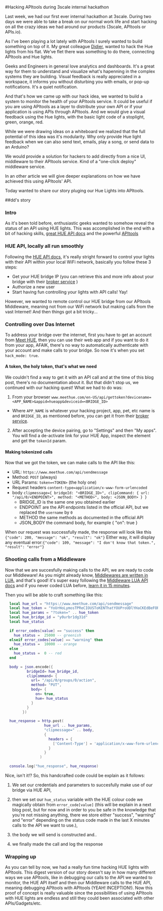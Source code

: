 #Hacking APItools during 3scale internal hackathon

Last week, we had our first ever internal hackathon at 3scale. During two days we were able to take a break on our normal work life and start hacking on all the crazy ideas we had around our products (3scale, APItools or APIs.io).

As I've been playing a lot lately with APItools I surely wanted to build something on top of it. My great colleague [Didier](https://twitter.com/ddcsare), wanted to hack the Hue lights from his flat. We've flet there was something to do there, connecting APItools and Hue lights.

Geeks and Engineers in general love analytics and dashboards. It's a great way for them to understand and visualize what's hapenning in the complex systems they are building. Visual feedback is really appreciated in a workspace, it informs you without disturbing you with emails, or pop-up notifications. It's a quiet notification.

And that's how we came up with our hack idea, we wanted to build a system to monitor the health of your APItools service. It could be useful if you are using APItools as a layer to distribute your own API or if your application is using APIs through APItools. And we would give a visual feedback using the Hue lights, with the basic light code of a stoplight, green, orange, red.

While we were drawing ideas on a whiteboard we realized that the full potential of this idea was it's modularity. Why only provide Hue light feedback when we can also send text, emails, play a song, or send data to an Arduino?

We would provide a solution for hackers to add directly from a nice UI, middleware to their APItools service. Kind of a "one-click deploy" middleware service.

In an other article we will give deeper explanations on how we have achieved this using APItools' API.

Today wanted to share our story pluging our Hue Lights into APItools.


##dd's story

### Intro
As it's been told before, enthusiastic geeks wanted to somehow reveal the status of an API using HUE lights. This was accomplished in the end with a bit of hacking skills, [great HUE API docs](http://www.developers.meethue.com/documentation/getting-started) and the powerful [APItools](https://www.apitools.com)

### HUE API, locally all run smoothly
Following the [HUE API docs](http://www.developers.meethue.com/documentation/getting-started), it's really stright forward to control your lights with their API within your local WiFi network, basically you follow these 3 steps:

 + Get your HUE bridge IP (you can retrieve this and more info about your bridge with their [broker service](https://www.meethue.com/api/nupnp) )
 + Authorize a new user
 + Start having fun controlling your lights with API calls! Yay!

However, we wanted to remote control our HUE bridge from our APItools Middleware, meaning not from our WiFi network but making calls from the vast Internet! And then things got a bit tricky...

### Controlling over Das Internet
To address your bridge over the internet, first you have to get an account from [Meet HUE](https://my.meethue.com), then you can use their web app and if you want to do it from your app, AFAIK, there's no way to automatically authenticate with your account and make calls to your bridge. So now it's when you set `hack_mode: true`.

#### A token, the holy token, that's what we need
We couldn't find a way to get it with an API call and at the time of this blog post, there's no documentation about it. But that didn't stop us, we continued with our hacking quest! What we had to do was:

1. From your browser `www.meethue.com/en-US/api/gettoken?devicename=<APP_NAME>&appid=hueapp&deviceid=<BRIDGE_ID>`
  * Where `APP_NAME` is whatever your hacking project, app, pet, etc name is and `BRIDGE_ID`, as mentioned before, you can get it from their [broker service](https://www.meethue.com/api/nupnp).
2. After accepting the device pairing, go to "Settings" and then "My apps". You will find a de-activate link for your HUE App, inspect the element and get the `tokenId` param.

#### Making tokenized calls
Now that we got the token, we can make calls to the API like this:

* URL: `https://www.meethue.com/api/sendmessage`
* Method: `POST` (always)
* URL Params:
    `token=<TOKEN>` (the holy one)
* Request headers
    `content-type=application/x-www-form-urlencoded`
* body
    `clipmessage={ bridgeId: "<BRIDGE_ID>", clipCommand: { url: "/api/0/<ENDPOINT>", method: "<METHOD>", body: <JSON_BODY> } }`
    * BRIDGE_ID is the same one you obtained earlier
    * ENDPOINT are the API endpoints listed in the official API, but we replaced the `username` by `0`
    * METHOD the same  methods as documented in the official API
    * JSON_BODY the command body, for example { "on": true }

When our request was successfully made, the response will look like this `{"code": 200, "message": "ok", "result": "ok"}`
Either way, it will display any eventual error:`{"code": 109, "message": "I don't know that token.", "result": "error"}`

### Shooting calls from a Middleware
Now that we are succesfully making calls to the API, we are ready to code our Middleware! As you might already know, [Middlewares are written in LUA](https://docs.apitools.com/docs/middleware/), and that's good! it's super easy following the [Middleware LUA API docs](https://rawgit.com/APItools/monitor/master/doc/index.html) and if you never coded LUA before, [learn it in 15 minutes](http://tylerneylon.com/a/learn-lua/).

Then you will be able to craft something like this:
```lua
  local hue_url = "https://www.meethue.com/api/sendmessage"
  local hue_token = "YoUrHoLymosTPReCIOUSToKENThatYOUProUDlYHaCKEdBeFORe"
  local hue_params = "?token=" .. hue_token
  local hue_bridge_id = "y0urbr1dg31d"
  local hue_status
  
  if error_codes[value] == "success" then
    hue_status =  25000 -- greenish
  elseif error_codes[value] == "warning" then
    hue_status =  10000 -- orange
  else
    hue_status =  0 -- red
  end
  
  body = json.encode({
          bridgeId= hue_bridge_id,
          clipCommand= {
            url= "/api/0/groups/0/action",
            method= "PUT",
            body= {
              on= true,
              hue= hue_status
            }
          }
        })
  
  hue_response = http.post(
                  hue_url .. hue_params,
                  "clipmessage=" .. body,
                  {
                    headers = {
                      ['Content-Type'] = 'application/x-www-form-urlencoded'
                    }
                  }
                )
  
  console.log("hue_response", hue_response)
```

Nice, isn't it!? So, this handcrafted code could be explain as it follows:

  1. We set our credentials and parameters to succesfully make use of our bridge via HUE API,
  2. then we set our `hue_status` variable with the HUE colour code we magically obtain from `error_code[value]` (this will be explain in a next blog post, but for now and in order to you be safe in the knowledge that you're not missing anything, there we store either "success", "warning" and "error" depending on the status code made in the last X minutes calls to the API we want to use.),
  3. the body we will send is constructed and..
  
  4. we finally made the call and log the response
  
### Wrapping up
As you can tell by now, we had a really fun time hacking HUE lights with APItools. This digest version of our story doesn't say in how many different ways we use APItools, like in debugging our calls to the API we wanted to monitor, the HUE API itself and then our Middleware calls to the HUE API, meaning debugging APItools with APItools (YEAH! INCEPTION!). Now this proof of concept is really valuable since the possibilities of using APItools with HUE lights are endless and still they could been associated with other APIs/Gadgets/etc.
